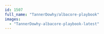 ```yaml
---
id: 1507
full_name: "TannerDowhy/albacore-playbook"
images: 
  - "TannerDowhy-albacore-playbook-latest"
---
```

